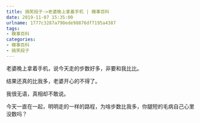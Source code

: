 ```yaml
---
title: 搞笑段子->老婆晚上拿着手机 | 糗事百科
date: 2019-11-07 15:35:00
urlname: 1777c3287a790ede98876df7195a4387
tags: 
- 糗事百科
categories:
- 糗事百科
- 搞笑段子
---
```

老婆晚上拿着手机，说今天走的步数好多，非要和我比比。

结果还真的比我多，老婆开心的不得了。

我很无语，真相却不敢说。

今天一直在一起，明明走的一样的路程，为啥步数比我多，你腿短的毛病自己心里没数吗？


